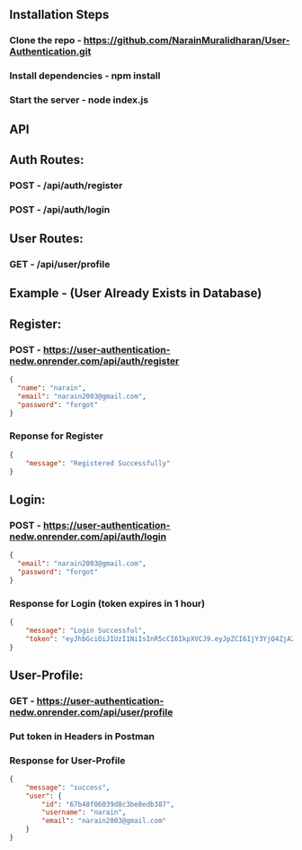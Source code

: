 ## Installation Steps
### Clone the repo - https://github.com/NarainMuralidharan/User-Authentication.git
### Install dependencies - npm install
### Start the server - node index.js

## API

## Auth Routes:
### POST - /api/auth/register
### POST - /api/auth/login 

## User Routes:
### GET - /api/user/profile

## Example - (User Already Exists in Database)

## Register:
### POST - https://user-authentication-nedw.onrender.com/api/auth/register
```json
{
  "name": "narain",
  "email": "narain2003@gmail.com",
  "password": "forgot"
}
```
### Reponse for Register
```json
{
    "message": "Registered Successfully"
}
```

## Login:
### POST - https://user-authentication-nedw.onrender.com/api/auth/login
```json
{
  "email": "narain2003@gmail.com",
  "password": "forgot"
}
```
### Response for Login (token expires in 1 hour)
```json
{
    "message": "Login Successful",
    "token": "eyJhbGciOiJIUzI1NiIsInR5cCI6IkpXVCJ9.eyJpZCI6IjY3YjQ4ZjA2MDM5ZDhjM2JlOGVkYjM4NyIsImlhdCI6MTczOTg4NjQwMCwiZXhwIjoxNzM5ODkwMDAwfQ.a2Wp2HNq0LHVEfvCPJviK4PNiYj0rdLxAiVqWfLa8tY"
}
```

## User-Profile:
### GET - https://user-authentication-nedw.onrender.com/api/user/profile
### Put token in Headers in Postman

### Response for User-Profile
```json
{
    "message": "success",
    "user": {
        "id": "67b48f06039d8c3be8edb387",
        "username": "narain",
        "email": "narain2003@gmail.com"
    }
}
```


